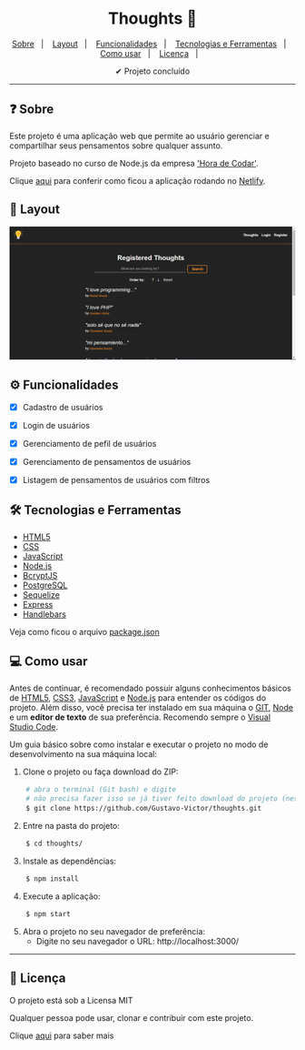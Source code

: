 
<h1 align='center'>Thoughts 💭</h1>

<p align="center">
  <a href="#-sobre">Sobre</a>&nbsp;&nbsp;&nbsp;|&nbsp;&nbsp;&nbsp;
  <a href="#-layout">Layout</a>&nbsp;&nbsp;&nbsp;|&nbsp;&nbsp;&nbsp;
  <a href="#⚙️-funcionalidades">Funcionalidades</a>&nbsp;&nbsp;&nbsp;|&nbsp;&nbsp;&nbsp;
  <a href="#-tecnologias-e-ferramentas">Tecnologias e Ferramentas</a>&nbsp;&nbsp;&nbsp;|&nbsp;&nbsp;&nbsp;
  <a href="#-como-usar">Como usar</a>&nbsp;&nbsp;&nbsp;|&nbsp;&nbsp;&nbsp;
  <a href="#-licença">Licença</a>&nbsp;&nbsp;&nbsp;|&nbsp;&nbsp;&nbsp;
</p>

<p align="center">
    ✔ Projeto concluído
</p>

<hr/>


## ❓ Sobre

Este projeto é uma aplicação web que permite ao usuário gerenciar e compartilhar seus pensamentos sobre qualquer assunto. 

Projeto baseado no curso de Node.js da empresa ['Hora de Codar'](https://horadecodar.com.br/). 

Clique [aqui](https://remarkable-bienenstitch-3f7da2.netlify.app/) para conferir como ficou a aplicação rodando no [Netlify](https://app.netlify.com/).  


## 🎨 Layout

<img width="600" src="./public/img/screenshot.png" alt="Desktop" title="Desktop">


## ⚙️ Funcionalidades

- [x] Cadastro de usuários
- [x] Login de usuários
- [x] Gerenciamento de pefil de usuários
- [x] Gerenciamento de pensamentos de usuários
- [x] Listagem de pensamentos de usuários com filtros


## 🛠 Tecnologias e Ferramentas

- [HTML5](https://developer.mozilla.org/pt-BR/docs/Web/HTML)
- [CSS](https://developer.mozilla.org/pt-BR/docs/Web/CSS)
- [JavaScript](https://developer.mozilla.org/pt-BR/docs/Web/JavaScript)
- [Node.js](https://nodejs.org/docs/latest/api/)
- [BcryptJS](https://www.npmjs.com/package/bcryptjs)
- [PostgreSQL](https://www.postgresql.org/)
- [Sequelize](https://www.npmjs.com/package/sequelize)
- [Express](https://www.npmjs.com/package/express)
- [Handlebars](https://www.npmjs.com/package/express-handlebars)

Veja como ficou o arquivo [package.json](./package.json)


## 💻 Como usar

Antes de continuar, é recomendado possuir alguns conhecimentos básicos de [HTML5](https://developer.mozilla.org/pt-BR/docs/Web/HTML), [CSS3](https://developer.mozilla.org/pt-BR/docs/Web/HTML), [JavaScript](https://www.javascript.com/) e [Node.js](https://nodejs.org/docs/latest/api/) para entender os códigos do projeto. 
Além disso, você precisa ter instalado em sua máquina o [GIT](https://git-scm.com/), [Node](https://nodejs.org/en) e um **editor de texto** de sua preferência. Recomendo sempre o [Visual Studio Code](https://code.visualstudio.com/). 

Um guia básico sobre como instalar e executar o projeto no modo de desenvolvimento na sua máquina local: 

1. Clone o projeto ou faça download do ZIP: 

```bash
    # abra o terminal (Git bash) e digite 
    # não precisa fazer isso se já tiver feito download do projeto (nesse caso, só extraia a pasta e entre nela)
    $ git clone https://github.com/Gustavo-Victor/thoughts.git
```

2. Entre na pasta do projeto:

```bash
    $ cd thoughts/
```

3. Instale as dependências:

```bash
    $ npm install
```

4. Execute a aplicação:

```bash
    $ npm start
```

5. Abra o projeto no seu navegador de preferência:
    - Digite no seu navegador o URL: http://localhost:3000/

<hr/>


## 📝 Licença 

O projeto está sob a Licensa MIT 

Qualquer pessoa pode usar, clonar e contribuir com este projeto. 

Clique [aqui](./LICENSE) para saber mais  


